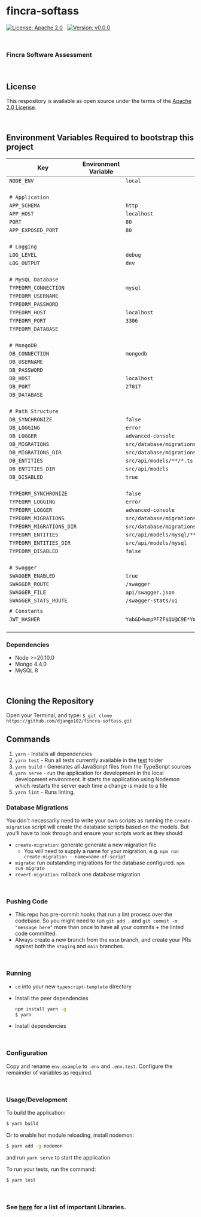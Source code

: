 # fincra-softass

[![License: Apache 2.0](https://img.shields.io/badge/License-Apache_2.0-blue.svg)](LICENSE.)
&nbsp;
[![Version: v0.0.0](https://img.shields.io/badge/typescript_template-v0.0.0-blue?style=flat&logo=money)](CHANGELOG.md)
&nbsp;


&nbsp;

### Fincra Software Assessment

&nbsp;

## License
This respository is available as open source under the terms of the [Apache 2.0 License](https://opensource.org/licenses/Apache-2.0).


&nbsp;

## Environment Variables Required to bootstrap this project

| Key                      | Environment Variable  | Default                                                             |
| ------------------------ | --------------------- | ------------------------------------------------------------------- |
| `NODE_ENV`               | ` `                   | `local`                                                             |
| ` `                      | ` `                   | ` `                                                                 |
| `# Application`          | ` `                   | ` `                                                                 |
| `APP_SCHEMA`             | ` `                   | `http`                                                              |
| `APP_HOST`               | ` `                   | `localhost`                                                         |
| `PORT`                   | ` `                   | `80`                                                                |
| `APP_EXPOSED_PORT`       | ` `                   | `80`                                                                |
| ` `                      | ` `                   | ` `                                                                 |
| `# Logging`              | ` `                   | ` `                                                                 |
| `LOG_LEVEL`              | ` `                   | `debug`                                                             |
| `LOG_OUTPUT`             | ` `                   | `dev`                                                               |
| ` `                      | ` `                   | ` `                                                                 |
| `# MySQL Database`       | ` `                   | ` `                                                                 |
| `TYPEORM_CONNECTION`     | ` `                   | `mysql`                                                             |
| `TYPEORM_USERNAME`       | ` `                   | ` `                                                                 |
| `TYPEORM_PASSWORD`       | ` `                   | ` `                                                                 |
| `TYPEORM_HOST`           | ` `                   | `localhost`                                                         |
| `TYPEORM_PORT`           | ` `                   | `3306`                                                              |
| `TYPEORM_DATABASE`       | ` `                   | ` `                                                         |
| ` `                      | ` `                   | ` `                                                                 |
| `# MongoDB`              | ` `                   | ` `                                                                 |
| `DB_CONNECTION`          | ` `                   | `mongodb`                                                           |
| `DB_USERNAME`            | ` `                   | ` `                                                                 |
| `DB_PASSWORD`            | ` `                   | ` `                                                                 |
| `DB_HOST`                | ` `                   | `localhost`                                                         |
| `DB_PORT`                | ` `                   | `27017`                                                             |
| `DB_DATABASE`            | ` `                   | ` `                                                         |
| ` `                      | ` `                   | ` `                                                                 |
| `# Path Structure`       | ` `                   | ` `                                                                 |
| `DB_SYNCHRONIZE`         | ` `                   | `false`                                                             |
| `DB_LOGGING`             | ` `                   | `error`                                                             |
| `DB_LOGGER`              | ` `                   | `advanced-console`                                                  |
| `DB_MIGRATIONS`          | ` `                   | `src/database/migrations/**/*.ts`                                   |
| `DB_MIGRATIONS_DIR`      | ` `                   | `src/database/migrations`                                           |
| `DB_ENTITIES`            | ` `                   | `src/api/models/**/*.ts`                                            |
| `DB_ENTITIES_DIR`        | ` `                   | `src/api/models`                                                    |
| `DB_DISABLED`            | ` `                   | `true`                                                              |
| ` `                      | ` `                   | ` `                                                                 |
| `TYPEORM_SYNCHRONIZE`    | ` `                   | `false`                                                             |
| `TYPEORM_LOGGING`        | ` `                   | `error`                                                             |
| `TYPEORM_LOGGER`         | ` `                   | `advanced-console`                                                  |
| `TYPEORM_MIGRATIONS`     | ` `                   | `src/database/migrations/mysql/**/*.ts`                             |
| `TYPEORM_MIGRATIONS_DIR` | ` `                   | `src/database/migrations/mysql`                                     |
| `TYPEORM_ENTITIES`       | ` `                   | `src/api/models/mysql/**/*.ts`                                      |
| `TYPEORM_ENTITIES_DIR`   | ` `                   | `src/api/models/mysql`                                              |
| `TYPEORM_DISABLED`       | ` `                   | `false`                                                             |
| ` `                      | ` `                   | ` `                                                                 |
| `# Swagger`              | ` `                   | ` `                                                                 |
| `SWAGGER_ENABLED`        | ` `                   | `true`                                                              |
| `SWAGGER_ROUTE`          | ` `                   | `/swagger`                                                          |
| `SWAGGER_FILE`           | ` `                   | `api/swagger.json`                                                  |
| `SWAGGER_STATS_ROUTE`    | ` `                   | `/swagger-stats/ui`                                                 |
|                          |                       |                                                                     |
| `# Constants`            | ` `                   | ` `                                                                 |
| `JWT_HASHER`             | ` `                   | `Yab&D4wmpPFZF$QU@C9E*YmDSZ58jnHCZSZx64z%op8oxew*R47p82h#b%obuvGW`  |
| ` `                      | ` `                   | ` `                                                                 |




### Dependencies
- Node >=20.10.0
- Mongo 4.4.0
- MySQL 8

&nbsp;

## Cloning the Repository
Open your Terminal, and type:
`$ git clone https://github.com/django102/fincra-softass.git`


## Commands
1. `yarn` - Installs all dependencies
2. `yarn test` - Run all tests currently available in the [test](test) folder
3. `yarn build` - Generates all JavaScript files from the TypeScript sources
4. `yarn serve` - run the application for development in the local development environment. It starts the application using Nodemon which restarts the server each time a change is made to a file
5. `yarn lint` - Runs linting.



### Database Migrations
You don't necessarily need to write your own scripts as running the `create-migration` script will create the database scripts based on the models. But you'll have to look through and ensure your scripts work as they should

- `create-migration`: generate generate a new migration file
  - You will need to supply a name for your migration, e.g. `npm run create-migration --name=name-of-script`
- `migrate`: run outstanding migrations for the database configured. `npm run migrate`
- `revert-migration`: rollback one database migration


&nbsp;

### Pushing Code
- This repo has pre-commit hooks that run a lint process over the codebase. So you might need to run `git add .` and `git commit -m "message here"` more than once to have all your commits + the linted code committed.
- Always create a new branch from the `main` branch, and create your PRs against both the `staging` and `main` branches.


&nbsp;

### Running

- `cd` into your new `typescript-template` directory
- Install the peer dependencies

  ```bash
  npm install yarn -g
  $ yarn
  ```

- Install dependencies

&nbsp;

### Configuration
Copy and rename `env.example` to `.env` and `.env.test`. Configure the remainder of variables as required.

&nbsp;

### Usage/Development

To build the application:
```bash
$ yarn build
```

Or to enable hot module reloading, install nodemon:
```bash
$ yarn add -g nodemon
```
and run `yarn serve` to start the application

To run your tests, run the command:
```bash
$ yarn test
```

&nbsp;

### See [here](README_LIBRARIES.md) for a list of important Libraries.